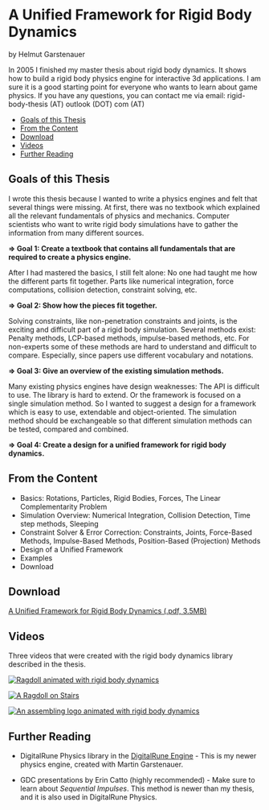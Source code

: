 # A Unified Framework for Rigid Body Dynamics 
by Helmut Garstenauer

In 2005 I finished my master thesis about rigid body dynamics. It shows how to build a rigid body physics engine for interactive 3d applications. I am sure it is a good starting point for everyone who wants to learn about game physics. If you have any questions, you can contact me via email:  rigid-body-thesis (AT) outlook (DOT) com (AT)

* [Goals of this Thesis](#goals-of-this-thesis)
* [From the Content](#from-the-content)
* [Download](#download)
* [Videos](#videos)
* [Further Reading](#further-reading)

## Goals of this Thesis

I wrote this thesis because I wanted to write a physics engines and felt that several things were missing. At first, there was no textbook which explained all the relevant fundamentals of physics and mechanics. Computer scientists who want to write rigid body simulations have to gather the information from many different sources.

**⇒ Goal 1: Create a textbook that contains all fundamentals that are required to create a physics engine.**

After I had mastered the basics, I still felt alone: No one had taught me how the different parts fit together. Parts like numerical integration, force computations, collision detection, constraint solving, etc.

**⇒ Goal 2: Show how the pieces fit together.**

Solving constraints, like non-penetration constraints and joints, is the exciting and difficult part of a rigid body simulation. Several methods exist: Penalty methods, LCP-based methods, impulse-based methods, etc. For non-experts some of these methods are hard to understand and difficult to compare. Especially, since papers use different vocabulary and notations.

**⇒ Goal 3: Give an overview of the existing simulation methods.**

Many existing physics engines have design weaknesses: The API is difficult to use. The library is hard to extend. Or the framework is focused on a single simulation method.
So I wanted to suggest a design for a framework which is easy to use, extendable and object-oriented. The simulation method should be exchangeable so that different simulation methods can be tested, compared and combined.

**⇒ Goal 4: Create a design for a unified framework for rigid body dynamics.**

## From the Content

* Basics: Rotations, Particles, Rigid Bodies, Forces, The Linear Complementarity Problem
* Simulation Overview: Numerical Integration, Collision Detection, Time step methods, Sleeping
* Constraint Solver & Error Correction: Constraints, Joints, Force-Based Methods, Impulse-Based Methods, Position-Based (Projection) Methods
* Design of a Unified Framework
* Examples
* Download

## Download 
[A Unified Framework for Rigid Body Dynamics (.pdf, 3.5MB)](https://github.com/Helikin/Physics-Engine-Thesis/blob/master/A%20Unified%20Framework%20for%20Rigid%20Body%20Dynamics.pdf)

## Videos

Three videos that were created with the rigid body dynamics library described in the thesis.

[![Ragdoll animated with rigid body dynamics](https://img.youtube.com/vi/yj6ltwZukY8/0.jpg)](https://www.youtube.com/watch?v=yj6ltwZukY8)

[![A Ragdoll on Stairs ](https://img.youtube.com/vi/yK5PMYNX2HY/0.jpg)](https://www.youtube.com/watch?v=yK5PMYNX2HY)

[![An assembling logo animated with rigid body dynamics](https://img.youtube.com/vi/Bf_5-QxS45Y/0.jpg)](https://www.youtube.com/watch?v=Bf_5-QxS45Y)

## Further Reading

* DigitalRune Physics library in the [DigitalRune Engine](https://github.com/DigitalRune/DigitalRune) - 
This is my newer physics engine, created with Martin Garstenauer.

* GDC presentations by Erin Catto (highly recommended) - 
Make sure to learn about _Sequential Impulses_. This method is newer than my thesis, and it is also used in DigitalRune Physics.


